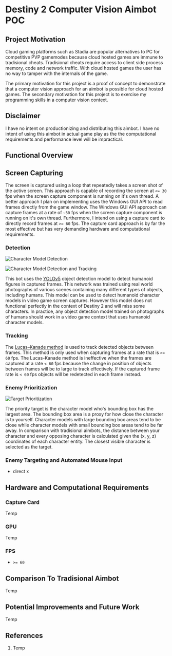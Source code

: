 # Destiny 2 Computer Vision Aimbot POC

## Project Motivation
Cloud gaming platforms such as Stadia are popular alternatives to PC for competitive PVP gamemodes because cloud hosted games are immune to tradisional cheats. Tradisional cheats require access to client side process memory, code and network traffic. With cloud hosted games the user has no way to tamper with the internals of the game. 

The primary motivation for this project is a proof of concept to demonstrate that a computer vision approach for an aimbot is possible for cloud hosted games. The secondary motivation for this project is to exercise my programming skills in a computer vision context. 


## Disclaimer
I have no intent on productionizing and distributing this aimbot. I have no intent of using this aimbot in actual game play as the the computational requirements and performance level will be impractical. 


## Functional Overview

## Screen Capturing
The screen is captured using a loop that repeatedly takes a screen shot of the active screen. This approach is capable of recording the screen at `<= 30` fps when the screen capture component is running on it's own thread. A better approach I plan on implementing uses the Windows GUI API to read frames directly from the game window. The Windows GUI API approach can capture frames at a rate of `~30` fps when the screen capture component is running on it's own thread. Furthermore, I intend on using a capture card to directly record frames at `>= 60` fps. The capture card approach is by far the most effective but has very demanding hardware and computational requirements. 


### Detection

![Character Model Detection](images/example.png "Character Model Detection")


![Character Model Detection and Tracking](images/test2.gif "Character Model Detection and Tracking")



This bot uses the [YOLOv5](https://pytorch.org/hub/ultralytics_yolov5/) object detection model to detect humanoid figures in captured frames. This network was trained using real world photographs of various scenes containing many different types of objects, including humans. This model can be used to detect humanoid character models in video game screen captures. However this model does not functional perfectly in the context of Destiny 2 and will miss some characters. In practice, any object detection model trained on photographs of humans should work in a video game context that uses humanoid character models.


### Tracking
The [Lucas–Kanade method](https://en.wikipedia.org/wiki/Lucas–Kanade_method) is used to track detected objects between frames. This method is only used when capturing frames at a rate that is `>= 60` fps. The Lucas-Kanade method is ineffective when the frames are captured at a rate `< 60` fps because the change in position of objects between frames will be to large to track effectively. If the captured frame rate is `< 60` fps objects will be redetected in each frame instead. 


### Enemy Prioritization

![Target Prioritization](images/example2.png "Target Prioritization")

The priority target is the character model who's bounding box has the largest area. The bounding box area is a proxy for how close the character is to yourself. Character models with large bounding box areas tend to be close while character models with small bounding box areas tend to be far away. In comparison with tradisional aimbots, the distance between your character and every opposing character is calculated given the (x, y, z) coordinates of each character entity. The closest visible character is selected as the target.



### Enemy Targeting and Automated Mouse Input

- direct x

## Hardware and Computational Requirements

### Capture Card
Temp

### GPU
Temp

### FPS
- `>= 60`



## Comparison To Tradisional Aimbot
Temp


## Potential Improvements and Future Work
Temp


## References
1. Temp
